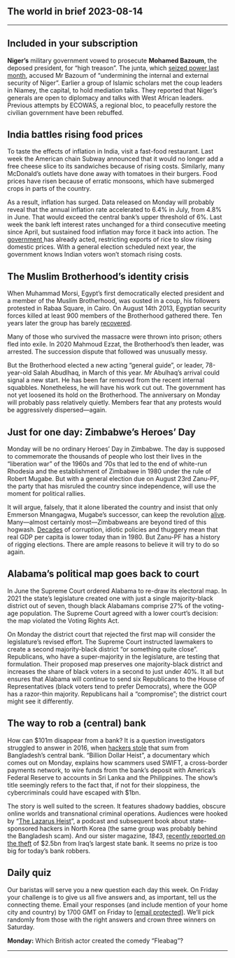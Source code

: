 ## The world in brief 2023-08-14

----------

## Included in your subscription



<strong>Niger’s</strong> military government vowed to prosecute <strong>Mohamed Bazoum</strong>, the deposed president, for “high treason”. The junta, which [seized power last month](https://www.economist.com/middle-east-and-africa/2023/08/01/fanatics-and-putschists-are-creating-failed-states-in-west-africa), accused Mr Bazoum of “undermining the internal and external security of Niger”. Earlier a group of Islamic scholars met the coup leaders in Niamey, the capital, to hold mediation talks. They reported that Niger’s generals are open to diplomacy and talks with West African leaders. Previous attempts by ECOWAS, a regional bloc, to peacefully restore the civilian government have been rebuffed. 

## India battles rising food prices

To taste the effects of inflation in India, visit a fast-food restaurant. Last week the American chain Subway announced that it would no longer add a free cheese slice to its sandwiches because of rising costs. Similarly, many McDonald’s outlets have done away with tomatoes in their burgers. Food prices have risen because of erratic monsoons, which have submerged crops in parts of the country. 

As a result, inflation has surged. Data released on Monday will probably reveal that the annual inflation rate accelerated to 6.4% in July, from 4.8% in June. That would exceed the central bank’s upper threshold of 6%. Last week the bank left interest rates unchanged for a third consecutive meeting since April, but sustained food inflation may force it back into action. The [government ](https://www.economist.com/asia/2023/06/13/america-is-courting-india-in-part-for-its-growing-econom)has already acted, restricting exports of rice to slow rising domestic prices. With a general election scheduled next year, the government knows Indian voters won’t stomach rising costs. 

## The Muslim Brotherhood’s identity crisis

When Muhammad Morsi, Egypt’s first democratically elected president and a member of the Muslim Brotherhood, was ousted in a coup, his followers protested in Rabaa Square, in Cairo. On August 14th 2013, Egyptian security forces killed at least 900 members of the Brotherhood gathered there. Ten years later the group has barely [recovered](https://www.economist.com/middle-east-and-africa/2021/12/09/the-muslim-brotherhood-is-tearing-itself-apart).

Many of those who survived the massacre were thrown into prison; others fled into exile. In 2020 Mahmoud Ezzat, the Brotherhood’s then leader, was arrested. The succession dispute that followed was unusually messy.

But the Brotherhood elected a new acting “general guide”, or leader, 78-year-old Salah Abudlhaq, in March of this year. Mr Abulhaq’s arrival could signal a new start. He has been far removed from the recent internal squabbles. Nonetheless, he will have his work cut out. The government has not yet loosened its hold on the Brotherhood. The anniversary on Monday will probably pass relatively quietly. Members fear that any protests would be aggressively dispersed—again. 

## Just for one day: Zimbabwe’s Heroes’ Day

Monday will be no ordinary Heroes’ Day in Zimbabwe. The day is supposed to commemorate the thousands of people who lost their lives in the “liberation war” of the 1960s and ’70s that led to the end of white-run Rhodesia and the establishment of Zimbabwe in 1980 under the rule of Robert Mugabe. But with a general election due on August 23rd Zanu-PF, the party that has misruled the country since independence, will use the moment for political rallies. 

It will argue, falsely, that it alone liberated the country and insist that only Emmerson Mnangagwa, Mugabe’s successor, can keep the revolution [alive](https://www.economist.com/middle-east-and-africa/2022/12/15/china-is-helping-zimbabwe-to-build-a-surveillance-state). Many—almost certainly most—Zimbabweans are beyond tired of this hogwash. [Decades](https://www.economist.com/middle-east-and-africa/2023/03/28/zimbabwe-wants-to-come-in-from-the-col) of corruption, idiotic policies and thuggery mean that real GDP per capita is lower today than in 1980. But Zanu-PF has a history of rigging elections. There are ample reasons to believe it will try to do so again.

## Alabama’s political map goes back to court

In June the Supreme Court ordered Alabama to re-draw its electoral map. In 2021 the state’s legislature created one with just a single majority-black district out of seven, though black Alabamans comprise 27% of the voting-age population. The Supreme Court agreed with a lower court’s decision: the map violated the Voting Rights Act. 

On Monday the district court that rejected the first map will consider the legislature’s revised effort. The Supreme Court instructed lawmakers to create a second majority-black district “or something quite close”. Republicans, who have a super-majority in the legislature, are testing that formulation. Their proposed map preserves one majority-black district and increases the share of black voters in a second to just under 40%. It all but ensures that Alabama will continue to send six Republicans to the House of Representatives (black voters tend to prefer Democrats), where the GOP has a razor-thin majority. Republicans hail a “compromise”; the district court might see it differently.

## The way to rob a (central) bank

How can $101m disappear from a bank? It is a question investigators struggled to answer in 2016, when [hackers stole](https://www.economist.com/finance-and-economics/2017/03/23/the-investigation-into-the-bangladesh-bank-heist-continues) that sum from Bangladesh’s central bank. “Billion Dollar Heist”, a documentary which comes out on Monday, explains how scammers used SWIFT, a cross-border payments network, to wire funds from the bank’s deposit with America’s Federal Reserve to accounts in Sri Lanka and the Philippines. The show’s title seemingly refers to the fact that, if not for their sloppiness, the cybercriminals could have escaped with $1bn. 

The story is well suited to the screen. It features shadowy baddies, obscure online worlds and transnational criminal operations. Audiences were hooked by “[The Lazarus Heist](https://www.economist.com/finance-and-economics/2017/03/23/the-investigation-into-the-bangladesh-bank-heist-continues)”, a podcast and subsequent book about state-sponsored hackers in North Korea (the same group was probably behind the Bangladesh scam). And our sister magazine,<em> 1843</em>, [recently reported on the theft](https://www.economist.com/interactive/1843/2023/07/27/the-baghdad-job-who-was-behind-historys-biggest-bank-heist) of $2.5bn from Iraq’s largest state bank. It seems no prize is too big for today’s bank robbers. 

## Daily quiz

Our baristas will serve you a new question each day this week. On Friday your challenge is to give us all five answers and, as important, tell us the connecting theme. Email your responses (and include mention of your home city and country) by 1700 GMT on Friday to [<span class="__cf_email__" data-cfemail="c190b4a8bb84b2b1b3a4b2b2ae81a4a2aeafaeaca8b2b5efa2aeac">[email&#160;protected]</span>](https://mail.google.com/mail/?view=cm&amp;fs=1&amp;tf=1&amp;to=QuizEspresso@economist.com). We’ll pick randomly from those with the right answers and crown three winners on Saturday.

<strong>Monday:</strong> Which British actor created the comedy “Fleabag”?

----------
